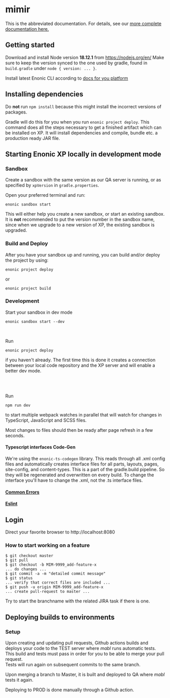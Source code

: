 # mimir

This is the abbreviated documentation. For details, see our [more complete documentation here.](docs/README.md)

## Getting started

Download and install Node version **18.12.1** from https://nodejs.org/en/
Make sure to keep the version synced to the one used by gradle, found in `build.gradle` under `node { version: ... }`.

Install latest Enonic CLI according to [docs for you platform](https://developer.enonic.com/start)

## Installing dependencies
Do **not** run `npm install` because this might install the incorrect versions of packages.

Gradle will do this for you when you run `enonic project deploy`.
This command does all the steps necessary to get a finished artifact which can be installed on XP.
It will install dependencies and compile, bundle etc. a production ready JAR file. 

## Starting Enonic XP locally in development mode
### Sandbox
Create a sandbox with the same version as our QA server is running, or as specified by `xpVersion` in `gradle.properties`.

Open your preferred terminal and run: 
```
enonic sandbox start
```
This will either help you create a new sandbox, or start an existing sandbox. It is **not** recommended to put the version number in the sandbox name, since when we upgrade to a new version of XP, the existing sandbox is upgraded.

### Build and Deploy
After you have your sandbox up and running, you can build and/or deploy the project by using:
```
enonic project deploy
```
or
```
enonic project build
```

### Development

Start your sandbox in dev mode
```
enonic sandbox start --dev
```
<br>

Run 
```
enonic project deploy
```
if you haven't already. The first time this is done it creates a connection between your local code repository and the XP server and will enable a better dev mode. 

<br> 

Run
```
npm run dev
```
to start multiple webpack watches in parallel that will watch for changes in TypeScript, JavaScript and SCSS files.

Most changes to files should then be ready after page refresh in a few seconds.

#### Typescript interfaces Code-Gen
We're using the `enonic-ts-codegen` library. This reads through all .xml config files and automatically creates interface files for all parts, layouts, pages, site-config, and content-types. This is a part of the gradle.build pipeline. So they will be regenerated and overwritten on every build. To change the interface you'll have to change the .xml, not the .ts interface files.

#### [Common Errors](./docs/CommonErrors.md)
#### [Eslint](./docs/Eslint.md)

## Login
Direct your favorite browser to http://localhost:8080

### How to start working on a feature
```
$ git checkout master
$ git pull
$ git checkout -b MIM-9999_add-feature-x
... do changes ...
$ git commit -a -m "detailed commit message"
$ git status
... verify that correct files are included ...
$ git push -u origin MIM-9999_add-feature-x
... create pull-request to master ...
```

Try to start the branchname with the related JIRA task if there is one.

## Deploying builds to environments
### Setup
Upon creating and updating pull requests, Github actions builds and deploys your code to the TEST server where *mabl* runs automatic tests.   
This build and tests must pass in order for you to be able to merge your pull request.   
Tests will run again on subsequent commits to the same branch.

Upon merging a branch to Master, it is built and deployed to QA where *mabl* tests it again.

Deploying to PROD is done manually through a Github action.
